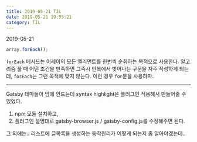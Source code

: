 ```yaml
---
title: 2019-05-21 TIL
date: 2019-05-21 19:55:21
category: TIL
---
```

2019-05-21

```js
array.forEach();
```
`forEach` 메서드는 어레이의 모든 엘리먼트를 한번씩 순회하는 목적으로 사용한다.
알고리즘 풀 때 어떤 조건을 만족하면 그즉시 반복에서 벗어나는 구문을 자주 작성하게 되는데, `forEach`는 그런 목적에 맞지 않는다.
이런 경우 `for`문을 사용하자.

---

Gatsby 테마들이 맘에 안드는데 syntax highlight은 플러그인 적용해서 만들어줄 수 있었다.
1. npm 모듈 설치하고, 
2. 플러그인 설명대로 gatsby-browser.js / gatsby-config.js를 수정해주면 된다.

그 외에는.. 리스트에 글목록을 생성하는 동작원리가 어떻게 되는지 좀 알아야겠는데..
<!--stackedit_data:
eyJoaXN0b3J5IjpbLTgwNTE2OTY4MiwtMTIwODI4ODY0OSwtMT
c1NTE0MjMzNywtOTM0MjY2NzI1XX0=
-->
